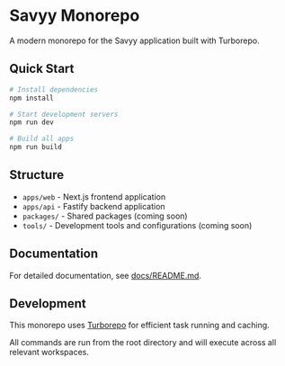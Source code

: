 # Savyy Monorepo

A modern monorepo for the Savyy application built with Turborepo.

## Quick Start

```bash
# Install dependencies
npm install

# Start development servers
npm run dev

# Build all apps
npm run build
```

## Structure

- `apps/web` - Next.js frontend application
- `apps/api` - Fastify backend application
- `packages/` - Shared packages (coming soon)
- `tools/` - Development tools and configurations (coming soon)

## Documentation

For detailed documentation, see [docs/README.md](./docs/README.md).

## Development

This monorepo uses [Turborepo](https://turbo.build/repo) for efficient task running and caching.

All commands are run from the root directory and will execute across all relevant workspaces.
